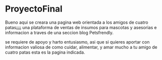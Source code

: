 # ProyectoFinal


Bueno aqui se creara una pagina web orientada a los amigos de cuatro patas¡¡¡¡ 
una plataforma de ventas de insumos para mascotas y asesorias e informacion a traves de una seccion blog Petsfrendly.

se requiere de apoyo y harto entusiasmo, asi que si quieres aportar con informacion valiosa de como cuidar, alimentar, y amar mucho a tu amigo de cuatro patas esta es la pagina indicada.

